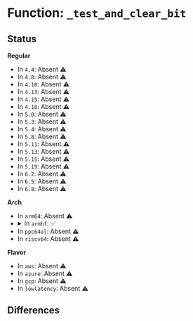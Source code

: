 # Function: <code>_test_and_clear_bit</code>

## Status
<b>Regular</b>
<ul>
<li>
In <code>4.4</code>: Absent ⚠️
</li>
<li>
In <code>4.8</code>: Absent ⚠️
</li>
<li>
In <code>4.10</code>: Absent ⚠️
</li>
<li>
In <code>4.13</code>: Absent ⚠️
</li>
<li>
In <code>4.15</code>: Absent ⚠️
</li>
<li>
In <code>4.18</code>: Absent ⚠️
</li>
<li>
In <code>5.0</code>: Absent ⚠️
</li>
<li>
In <code>5.3</code>: Absent ⚠️
</li>
<li>
In <code>5.4</code>: Absent ⚠️
</li>
<li>
In <code>5.8</code>: Absent ⚠️
</li>
<li>
In <code>5.11</code>: Absent ⚠️
</li>
<li>
In <code>5.13</code>: Absent ⚠️
</li>
<li>
In <code>5.15</code>: Absent ⚠️
</li>
<li>
In <code>5.19</code>: Absent ⚠️
</li>
<li>
In <code>6.2</code>: Absent ⚠️
</li>
<li>
In <code>6.5</code>: Absent ⚠️
</li>
<li>
In <code>6.8</code>: Absent ⚠️
</li>
</ul>
<b>Arch</b>
<ul>
<li>
In <code>arm64</code>: Absent ⚠️
</li>
<li>
<details>
<summary>In <code>armhf</code>: ✅</summary>

**Collision:** Unique Global

**Inline:** No

**Transformation:** False

**Instances:**

```
In None (0)
Location: None
Inline: False
Direct callers:
  - arch/arm/kernel/signal.c:do_work_pending
  - arch/arm/kernel/signal.c:do_work_pending
  - arch/arm/mm/context.c:check_and_switch_context
  - arch/arm/mm/cache-l2x0-pmu.c:l2x0_pmu_offline_cpu
  - arch/arm/mach-imx/mmdc.c:mmdc_pmu_offline_cpu
  - kernel/irq/manage.c:irq_thread
  - kernel/irq/manage.c:irq_thread
  - kernel/irq/manage.c:irq_thread
  - kernel/irq/manage.c:irq_thread
  - kernel/irq/manage.c:irq_thread_dtor
  - kernel/irq/affinity.c:__irq_build_affinity_masks
  - kernel/time/tick-broadcast.c:__tick_broadcast_oneshot_control
  - kernel/time/tick-broadcast.c:__tick_broadcast_oneshot_control
  - kernel/time/tick-broadcast.c:tick_broadcast_control
  - kernel/time/tick-sched.c:tick_check_oneshot_change
  - kernel/events/uprobes.c:handle_swbp
  - kernel/events/uprobes.c:handle_swbp
  - mm/filemap.c:filemap_check_errors
  - mm/filemap.c:filemap_check_errors
  - mm/page-writeback.c:test_clear_page_writeback
  - mm/page-writeback.c:test_clear_page_writeback
  - mm/page-writeback.c:clear_page_dirty_for_io
  - mm/page-writeback.c:clear_page_dirty_for_io
  - mm/page-writeback.c:__cancel_dirty_page
  - mm/swap.c:__pagevec_lru_add_fn
  - mm/vmscan.c:shrink_page_list
  - mm/backing-dev.c:clear_wb_congested
  - mm/mlock.c:__munlock_pagevec
  - mm/mlock.c:__munlock_pagevec
  - mm/mlock.c:munlock_vma_page
  - mm/mlock.c:clear_page_mlock
  - mm/mmap.c:mm_drop_all_locks
  - mm/rmap.c:page_referenced_one
  - mm/rmap.c:page_referenced_one
  - mm/shuffle.c:page_alloc_shuffle
  - mm/madvise.c:madvise_cold_or_pageout_pte_range
  - mm/swap_state.c:lookup_swap_cache
  - mm/swap_state.c:lookup_swap_cache
  - mm/migrate.c:migrate_page_states
  - mm/migrate.c:migrate_page_states
  - fs/select.c:poll_select_finish
  - fs/buffer.c:ll_rw_block
  - fs/buffer.c:__block_write_full_page
  - fs/eventpoll.c:__se_sys_epoll_pwait
  - fs/aio.c:__se_sys_io_pgetevents_time32
  - fs/aio.c:__se_sys_io_pgetevents
  - fs/io_uring.c:__se_sys_io_uring_enter
  - fs/quota/dquot.c:dquot_writeback_dquots
  - fs/quota/dquot.c:dquot_writeback_dquots
  - fs/quota/dquot.c:dquot_commit
  - fs/quota/dquot.c:dquot_commit
  - fs/proc/task_mmu.c:clear_refs_pte_range
  - fs/jbd2/transaction.c:__jbd2_journal_refile_buffer
  - fs/jbd2/transaction.c:__jbd2_journal_file_buffer
  - fs/jbd2/transaction.c:__jbd2_journal_file_buffer
  - fs/jbd2/transaction.c:__jbd2_journal_temp_unlink_buffer
  - fs/jbd2/revoke.c:jbd2_journal_cancel_revoke
  - fs/fuse/dir.c:fuse_dentry_revalidate
  - fs/fuse/readdir.c:fuse_readdir_uncached
  - security/keys/gc.c:key_garbage_collector
  - security/keys/gc.c:key_garbage_collector
  - security/keys/key.c:key_reject_and_link
  - security/keys/key.c:__key_instantiate_and_link
  - security/integrity/ima/ima_main.c:process_measurement
  - security/integrity/ima/ima_main.c:process_measurement
  - security/integrity/ima/ima_main.c:ima_file_free
  - block/blk-mq-tag.c:__blk_mq_tag_idle
  - block/blk-zoned.c:__blk_req_zone_write_unlock
  - drivers/gpio/gpiolib-sysfs.c:gpiochip_sysfs_unregister
  - drivers/gpio/gpiolib-sysfs.c:unexport_store
  - drivers/pwm/sysfs.c:pwm_unexport_child
  - drivers/virtio/virtio_balloon.c:virtio_balloon_cmd_id_received
  - drivers/tty/tty_ioctl.c:tty_unthrottle
  - drivers/tty/sysrq.c:sysrq_filter
  - drivers/tty/serdev/serdev-ttyport.c:ttyport_write_wakeup
  - drivers/lightnvm/core.c:nvm_create_tgt
  - drivers/lightnvm/core.c:nvm_remove_tgt_dev
  - drivers/base/cacheinfo.c:cacheinfo_cpu_pre_down
  - drivers/scsi/scsi_lib.c:scsi_evt_thread
  - drivers/usb/core/hub.c:hub_event
  - drivers/usb/core/hub.c:usb_port_suspend
  - drivers/usb/core/hub.c:usb_disconnect
  - drivers/usb/core/devio.c:releaseintf
  - drivers/usb/host/xhci-ring.c:handle_port_status
  - drivers/input/keyboard/atkbd.c:atkbd_event_work
  - drivers/input/keyboard/atkbd.c:atkbd_event_work
  - drivers/watchdog/watchdog_dev.c:watchdog_release
  - drivers/watchdog/watchdog_dev.c:watchdog_get_status
  - drivers/md/md.c:md_reap_sync_thread
  - drivers/md/md.c:md_check_recovery
  - drivers/md/md.c:md_check_recovery
  - drivers/md/md.c:md_check_recovery
  - drivers/md/md.c:md_start_sync
  - drivers/md/md.c:md_super_wait
  - drivers/md/md-bitmap.c:md_bitmap_create
  - drivers/md/md-bitmap.c:md_bitmap_daemon_work
  - drivers/md/md-bitmap.c:md_bitmap_daemon_work
  - drivers/leds/led-core.c:set_brightness_delayed
  - drivers/leds/led-core.c:led_timer_function
  - drivers/leds/led-core.c:led_timer_function
  - drivers/perf/arm-cci.c:pmu_free_irq
  - net/socket.c:sock_wake_async
  - net/core/dev.c:netif_stacked_transfer_operstate
  - net/core/dev.c:napi_hash_del
  - net/ncsi/ncsi-rsp.c:ncsi_rsp_handler_svf
```
**Symbols:**

```
c0e7e98c-c0e7e9d8: _test_and_clear_bit (STB_GLOBAL)
```
</details>
</li>
<li>
In <code>ppc64el</code>: Absent ⚠️
</li>
<li>
In <code>riscv64</code>: Absent ⚠️
</li>
</ul>
<b>Flavor</b>
<ul>
<li>
In <code>aws</code>: Absent ⚠️
</li>
<li>
In <code>azure</code>: Absent ⚠️
</li>
<li>
In <code>gcp</code>: Absent ⚠️
</li>
<li>
In <code>lowlatency</code>: Absent ⚠️
</li>
</ul>

## Differences
